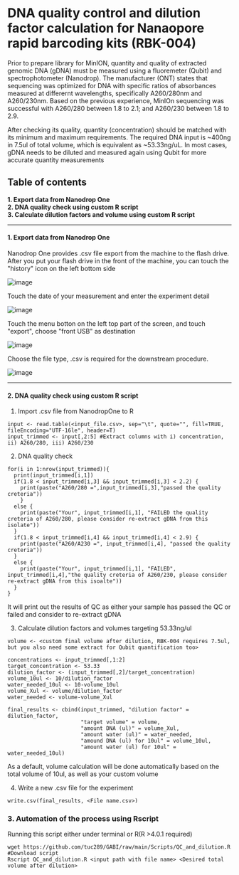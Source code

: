 # DNA quality control and dilution factor calculation for Nanaopore rapid barcoding kits (RBK-004)

Prior to prepare library for MinION, quantity and quality of extracted genomic DNA (gDNA) must be measured using a fluoremeter (Qubit) and spectrophotometer (Nanodrop). The manufacturer (ONT) states that sequencing was optimized for DNA with specific ratios of absorbances measured at differernt wavelengths, specifically A260/280nm and A260/230nm. Based on the previous experience, MinIOn sequencing was successful with A260/280 between 1.8 to 2.1; and A260/230 between 1.8 to 2.9. 

After checking its quality, quantity (concentration) should be matched with its minimum and maximum requirements. The required DNA input is ~400ng in 7.5ul of total volume, which is equivalent as ~53.33ng/uL. In most cases, gDNA needs to be diluted and measured again using Qubit for more accurate quantity measurements

## Table of contents
__1. Export data from Nanodrop One__\
__2. DNA quality check using custom R script__\
__3. Calculate dilution factors and volume using custom R script__

--- 

#### 1. Export data from Nanodrop One

Nanodrop One provides .csv file export from the machine to the flash drive. After you put your flash drive in the front of the machine, you can touch the "history" icon on the left bottom side

![image](https://user-images.githubusercontent.com/62360632/158447060-9a10c018-8fd7-42c8-a71c-458e4cc7097d.png)

Touch the date of your measurement and enter the experiment detail 

![image](https://user-images.githubusercontent.com/62360632/158447283-1dd1a468-8574-46d6-9d8b-5b5c777d2769.png)

Touch the menu botton on the left top part of the screen, and touch "export", choose "front USB" as destination

![image](https://user-images.githubusercontent.com/62360632/158447721-b6a034cb-7e09-4915-83b8-af99d5e1a084.png)

Choose the file type, .csv is required for the downstream procedure. 

![image](https://user-images.githubusercontent.com/62360632/158447888-607d616a-ca42-4ce4-aca9-28c5b408fbea.png)

---

#### 2. DNA quality check using custom R script
1. Import .csv file from NanodropOne to R
```
input <- read.table(<input_file.csv>, sep="\t", quote="", fill=TRUE, fileEncoding="UTF-16le", header=T)
input_trimmed <- input[,2:5] #Extract columns with i) concentration, ii) A260/280, iii) A260/230
```

2. DNA quality check
```
for(i in 1:nrow(input_trimmed)){
  print(input_trimmed[i,1])
  if(1.8 < input_trimmed[i,3] && input_trimmed[i,3] < 2.2) {
    print(paste("A260/280 =",input_trimmed[i,3],"passed the quality creteria"))
    } 
  else {
    print(paste("Your", input_trimmed[i,1], "FAILED the quality creteria of A260/280, please consider re-extract gDNA from this isolate"))
  }
  if(1.8 < input_trimmed[i,4] && input_trimmed[i,4] < 2.9) {
    print(paste("A260/A230 =", input_trimmed[i,4], "passed the quality creteria"))
  }
  else {
    print(paste("Your", input_trimmed[i,1], "FAILED", input_trimmed[i,4],"the quality creteria of A260/230, please consider re-extract gDNA from this isoalte"))
  }
}
```

It will print out the results of QC as either your sample has passed the QC or failed and consider to re-extract gDNA

3. Calculate dilution factors and volumes targeting 53.33ng/ul
```
volume <- <custom final volume after dilution, RBK-004 requires 7.5ul, but you also need some extract for Qubit quantification too>

concentrations <- input_trimmed[,1:2]
target_concentration <- 53.33
dilution_factor <- (input_trimmed[,2]/target_concentration)
volume_10ul <- 10/dilution_factor
water_needed_10ul <- 10-volume_10ul
volume_Xul <- volume/dilution_factor
water_needed <- volume-volume_Xul

final_results <- cbind(input_trimmed, "dilution factor" = dilution_factor,
                       "target volume" = volume,
                       "amount DNA (ul)" = volume_Xul, 
                       "amount water (ul)" = water_needed,
                       "amound DNA (ul) for 10ul" = volume_10ul, 
                       "amount water (ul) for 10ul" = water_needed_10ul)
```

As a default, volume calculation will be done automatically based on the total volume of 10ul, as well as your custom volume

4. Write a new .csv file for the experiment
```
write.csv(final_results, <File name.csv>)
```

### 3. Automation of the process using Rscript ###
Running this script either under terminal or R(R >4.0.1 required)
```
wget https://github.com/tuc289/GABI/raw/main/Scripts/QC_and_dilution.R #Download script
Rscript QC_and_dilution.R <input path with file name> <Desired total volume after dilution>
```

